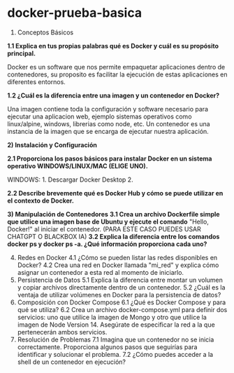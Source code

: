 # docker-prueba-basica

1)  Conceptos Básicos

**1.1 Explica en tus propias palabras qué es Docker y cuál es su propósito principal.**

Docker es un software que nos permite empaquetar aplicaciones dentro de contenedores, su proposito es facilitar la ejecución de estas aplicaciones en diferentes entornos.

**1.2 ¿Cuál es la diferencia entre una imagen y un contenedor en Docker?**

Una imagen contiene toda la configuración y software necesario para ejecutar una aplicacion web, ejemplo sistemas operativos como linux/alpine, windows, librerias como  node, etc.
Un contenedor es una instancia de la imagen que se encarga de ejecutar nuestra aplicación.

**2) Instalación y Configuración**

**2.1 Proporciona los pasos básicos para instalar Docker en un sistema operativo WINDOWS/LINUX/MAC (ELIGE UNO).**

WINDOWS:
     1. Descargar Docker Desktop
     2. 

**2.2 Describe brevemente qué es Docker Hub y cómo se puede utilizar en el contexto de Docker.**

**3) Manipulación de Contenedores**
**3.1 Crea un archivo Dockerfile simple que utilice una imagen base de Ubuntu y ejecute el comando**
"Hello, Docker!" al iniciar el contenedor.  (PARA ESTE CASO PUEDES USAR CHATGPT O BLACKBOX IA)
**3.2 Explica la diferencia entre los comandos docker ps y docker ps -a. ¿Qué información proporciona cada uno?**

4)  Redes en Docker
4.1 ¿Cómo se pueden listar las redes disponibles en Docker?
4.2 Crea una red en Docker llamada "mi_red" y explica cómo asignar un contenedor a esta red al momento de iniciarlo.
6)  Persistencia de Datos
5.1 Explica la diferencia entre montar un volumen y copiar archivos directamente dentro de un contenedor.
5.2 ¿Cuál es la ventaja de utilizar volúmenes en Docker para la persistencia de datos?
7) Composición con Docker Compose
6.1 ¿Qué es Docker Compose y para qué se utiliza?
6.2 Crea un archivo docker-compose.yml para definir dos servicios:
uno que utilice la imagen de Mongo y otro que utilice la imagen de Node Version 14.
Asegúrate de especificar la red a la que pertenecerán ambos servicios.
8)  Resolución de Problemas
7.1 Imagina que un contenedor no se inicia correctamente.
 Proporciona algunos pasos que seguirías para identificar y solucionar el problema.
7.2 ¿Cómo puedes acceder a la shell de un contenedor en ejecución?
